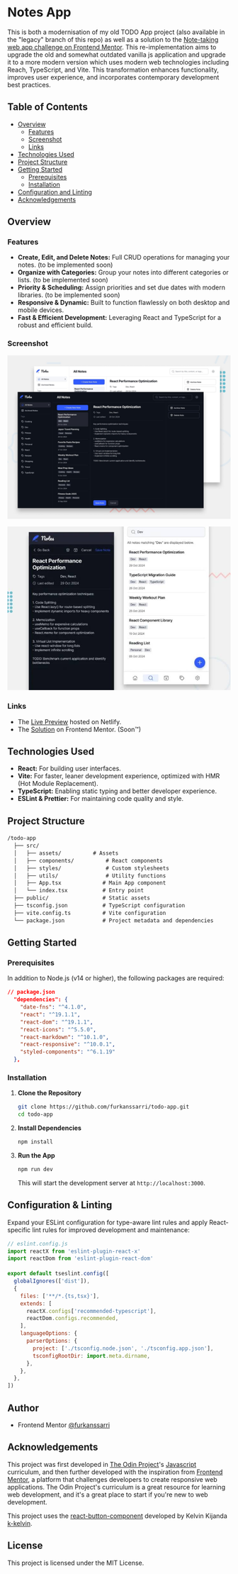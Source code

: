 # Notes App

This is both a modernisation of my old TODO App project (also available in the "legacy" branch of this repo) as well as a solution to the [Note-taking web app challenge on Frontend Mentor](https://www.frontendmentor.io/challenges/note-taking-web-app-773r7bUfOG). This re-implementation aims to upgrade the old and somewhat outdated vanilla js application and upgrade it to a more modern version which uses modern web technologies including Reach, TypeScript, and Vite. This transformation enhances functionality, improves user experience, and incorporates contemporary development best practices.

## Table of Contents

- [Overview](#overview)
  - [Features](#features)
  - [Screenshot](#screenshot)
  - [Links](#links)
- [Technologies Used](#technologies-used)
- [Project Structure](#project-structure)
- [Getting Started](#getting-started)
  - [Prerequisites](#prerequisites)
  - [Installation](#installation)
- [Configuration and Linting](#configuration--linting)
- [Acknowledgements](#acknowledgements)

## Overview

### Features

- **Create, Edit, and Delete Notes:** Full CRUD operations for managing your notes. (to be implemented soon)
- **Organize with Categories:** Group your notes into different categories or lists. (to be implemented soon)
- **Priority & Scheduling:** Assign priorities and set due dates with modern libraries. (to be implemented soon)
- **Responsive & Dynamic:** Built to function flawlessly on both desktop and mobile devices.
- **Fast & Efficient Development:** Leveraging React and TypeScript for a robust and efficient build.

### Screenshot

![desktop-preview](./preview.jpg)

![mobile-preview](./preview-mobile.jpg)

### Links

- The [Live Preview](https://furkanssarri-notes-app.netlify.app/) hosted on Netlify.
- The [Solution](https://www.frontendmentor.io/solutions/path-to-the-solution) on Frontend Mentor. (Soon™)

## Technologies Used

- **React:** For building user interfaces.
- **Vite:** For faster, leaner development experience, optimized with HMR (Hot Module Replacement).
- **TypeScript:** Enabling static typing and better developer experience.
- **ESLint & Prettier:** For maintaining code quality and style.

## Project Structure

```txt
/todo-app
  ├── src/
  │   ├── assets/          # Assets
  │   ├── components/          # React components
  │   ├── styles/              # Custom stylesheets
  │   ├── utils/               # Utility functions
  │   ├── App.tsx             # Main App component
  │   └── index.tsx           # Entry point
  ├── public/                 # Static assets
  ├── tsconfig.json           # TypeScript configuration
  ├── vite.config.ts          # Vite configuration
  └── package.json            # Project metadata and dependencies
```

## Getting Started

### Prerequisites

In addition to Node.js (v14 or higher), the following packages are required:

```json
// package.json
  "dependencies": {
    "date-fns": "^4.1.0",
    "react": "^19.1.1",
    "react-dom": "^19.1.1",
    "react-icons": "^5.5.0",
    "react-markdown": "^10.1.0",
    "react-responsive": "^10.0.1",
    "styled-components": "^6.1.19"
  },
```

### Installation

1. **Clone the Repository**

   ```bash
   git clone https://github.com/furkanssarri/todo-app.git
   cd todo-app
   ```

2. **Install Dependencies**

   ```bash
   npm install
   ```

3. **Run the App**

   ```bash
   npm run dev
   ```

   This will start the development server at `http://localhost:3000`.

## Configuration & Linting

Expand your ESLint configuration for type-aware lint rules and apply React-specific lint rules for improved development and maintenance:

```js
// eslint.config.js
import reactX from 'eslint-plugin-react-x'
import reactDom from 'eslint-plugin-react-dom'

export default tseslint.config([
  globalIgnores(['dist']),
  {
    files: ['**/*.{ts,tsx}'],
    extends: [
      reactX.configs['recommended-typescript'],
      reactDom.configs.recommended,
    ],
    languageOptions: {
      parserOptions: {
        project: ['./tsconfig.node.json', './tsconfig.app.json'],
        tsconfigRootDir: import.meta.dirname,
      },
    },
  },
])
```

## Author

- Frontend Mentor [@furkanssarri](https://www.frontendmentor.io/profile/furkanssarri)

## Acknowledgements

This project was first developed in [The Odin Project](https://www.theodinproject.com/)'s [Javascript](https://www.theodinproject.com/paths/full-stack-javascript/courses/javascript) curriculum, and then further developed with the inspiration from [Frontend Mentor](https://www.frontendmentor.io/), a platform that challenges developers to create responsive web applications. The Odin Project's curriculum is a great resource for learning web development, and it's a great place to start if you're new to web development.

This project uses the [react-button-component](https://github.com/K-Kelvin/react-button-component) developed by Kelvin Kijanda [k-kelvin](https://github.com/K-Kelvin).

## License

This project is licensed under the MIT License.

